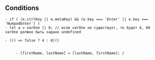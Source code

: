 # 
## Conditions 
    - if ( (e.ctrlKey || e.metaKey) && (e.key === 'Enter' || e.key === 'NumpadEnter') )
    - let a = varOne || 6; // если varOne не существует, то будет 6, НО varOne должно быть задано undefined 

	- (() => false ? 4 : 8)()


	     - [firstName, lastName] = [lastName, firstName]; /